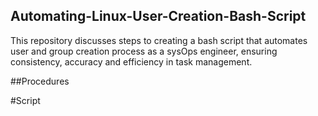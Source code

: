 ## Automating-Linux-User-Creation-Bash-Script
This repository discusses steps to creating a bash script that automates user and group creation process as a sysOps engineer, ensuring consistency, accuracy and efficiency in task management.

##Procedures

#Script 
